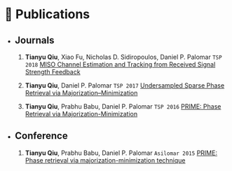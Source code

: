 # 📝 Publications

- ## Journals
    1. **Tianyu Qiu**, Xiao Fu, Nicholas D. Sidiropoulos, Daniel P. Palomar ``TSP 2018`` [MISO Channel Estimation and Tracking from Received Signal Strength Feedback](https://ieeexplore.ieee.org/abstract/document/8253866)

    1. **Tianyu Qiu**, Daniel P. Palomar ``TSP 2017`` [Undersampled Sparse Phase Retrieval via Majorization–Minimization](https://ieeexplore.ieee.org/abstract/document/8017486)

    1. **Tianyu Qiu**, Prabhu Babu, Daniel P. Palomar ``TSP 2016`` [PRIME: Phase Retrieval via Majorization-Minimization](https://ieeexplore.ieee.org/abstract/document/7499815)

- ## Conference

    1. **Tianyu Qiu**, Prabhu Babu, Daniel P. Palomar ``Asilomar 2015`` [PRIME: Phase retrieval via majorization-minimization technique](https://ieeexplore.ieee.org/abstract/document/7421435) 
